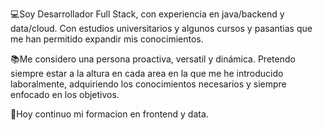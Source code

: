 💻Soy Desarrollador Full Stack, con experiencia en java/backend y data/cloud. Con estudios universitarios y algunos cursos y pasantias que me han permitido expandir mis conocimientos.

📚Me considero una persona proactiva, versatil y dinámica. Pretendo siempre estar a la altura en cada area en la que me he introducido laboralmente, adquiriendo los conocimientos necesarios y siempre enfocado en los objetivos.

🎯Hoy continuo mi formacion en frontend y data.
